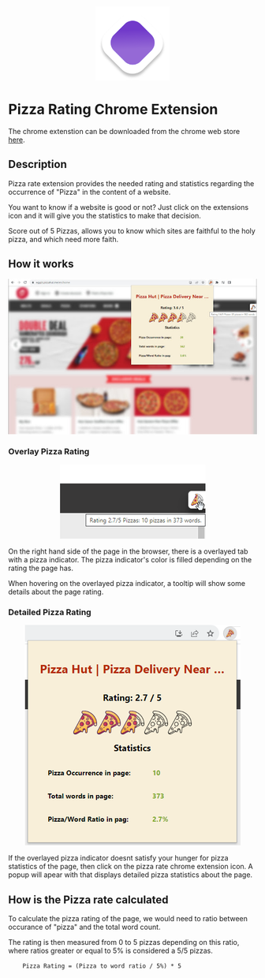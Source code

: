 <p align="center">
    <a href="https://chrome.google.com/webstore/detail/pizza-rate/banlgaobdppjacohhfffeblfblibphjj">
        <img src="./assets/icon.png" alt="drawing" width="150"/>
    </a>
</p>

# Pizza Rating Chrome Extension

The chrome extenstion can be downloaded from the chrome web store [here](https://chrome.google.com/webstore/detail/pizza-rate/banlgaobdppjacohhfffeblfblibphjj).

## Description
Pizza rate extension provides the needed rating and statistics regarding the occurrence of "Pizza" in the content of a website.

You want to know if a website is good or not? Just click on the extensions icon and it will give you the statistics to make that decision.

Score out of 5 Pizzas, allows you to know which sites are faithful to the holy pizza, and which need more faith.

## How it works

<p align="center">
    <img src="./readme-assets/pizza-rating-screenshot.jpg" alt="drawing"/>
</p>

### Overlay Pizza Rating
<p align="center">
    <img src="./readme-assets/overlay-screenshot.png" alt="drawing"/>
</p>
On the right hand side of the page in the browser, there is a overlayed tab with a pizza indicator. The pizza indicator's color is filled depending on the rating the page has. 

When hovering on the overlayed pizza indicator, a tooltip will show some details about the page rating.

### Detailed Pizza Rating
<p align="center">
    <img src="./readme-assets/detailed-screenshot.png" alt="drawing"/>
</p>
If the overlayed pizza indicator doesnt satisfy your hunger for pizza statistics of the page, then click on the pizza rate chrome extension icon. A popup will apear with that displays detailed pizza statistics about the page.  

## How is the Pizza rate calculated
To calculate the pizza rating of the page, we would need to ratio between occurance of "pizza" and the total word count.

The rating is then measured from 0 to 5 pizzas depending on this ratio, where ratios greater or equal to 5% is considered a 5/5 pizzas.

```
    Pizza Rating = (Pizza to word ratio / 5%) * 5
```